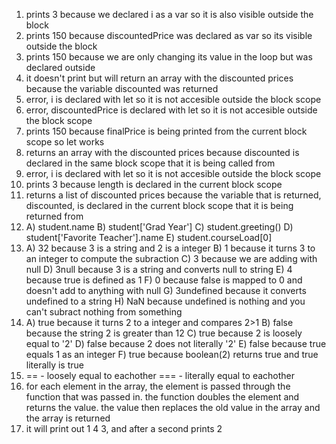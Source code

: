 1) prints 3 because we declared i as a var so it is also visible outside the block
2) prints 150 because discountedPrice was declared as var so its visible outside the block
3) prints 150 because we are only changing its value in the loop but was declared outside 
4) it doesn't print but will return an array with the discounted prices because the variable 
    discounted was returned 
5) error, i is declared with let so it is not accesible outside the block scope 
6) error, discountedPrice is declared with let so it is not accesible outside the block scope 
7) prints 150 because finalPrice is being printed from the current block scope so let works 
8) returns an array with the discounted prices because discounted is declared in the same block 
    scope that it is being called from 
9) error, i is declared with let so it is not accesible outside the block scope 
10) prints 3 because length is declared in the current block scope 
11) returns a list of discounted prices because the variable that is returned, discounted, is 
    declared in the current block scope that it is being returned from 
12) 
    A) student.name
    B) student['Grad Year']
    C) student.greeting()
    D) student['Favorite Teacher'].name
    E) student.courseLoad[0]
13)
    A) 32 because 3 is a string and 2 is a integer 
    B) 1 because it turns 3 to an integer to compute the subraction
    C) 3 because we are adding with null
    D) 3null because 3 is a string and converts null to string 
    E) 4 because true is defined as 1
    F) 0 because false is mapped to 0 and doesn't add to anything with null
    G) 3undefined because it converts undefined to a string 
    H) NaN because undefined is nothing and you can't subract nothing from something 
14) 
    A) true because it turns 2 to a integer and compares 2>1
    B) false because the string 2 is greater than 12
    C) true because 2 is loosely equal to '2'
    D) false because 2 does not literally '2'
    E) false because true equals 1 as an integer 
    F) true because boolean(2) returns true and true literally is true
15)
    == - loosely equal to eachother 
    === - literally equal to eachother 
17)
    for each element in the array, the element is passed through the function that was passed in. 
    the function doubles the element and returns the value. the value then replaces the old value 
    in the array and the array is returned 
19) it will print out 1 4 3, and after a second prints 2
